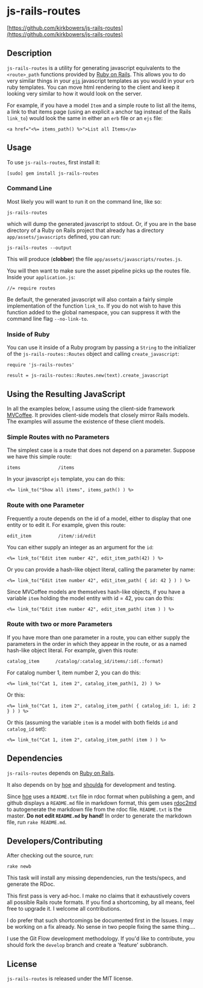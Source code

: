 # js-rails-routes

[https://github.com/kirkbowers/js-rails-routes](https://github.com/kirkbowers/js-rails-routes)

## Description

`js-rails-routes` is a utility for generating javascript equivalents to the `<route>_path`
functions provided by [Ruby on Rails](https://github.com/rails/rails).  This allows you
to do very similar things in your [`ejs`](https://rubygems.org/gems/ejs/) javascript templates as you would in your `erb`
ruby templates.  You can move html rendering to the client and keep it looking very 
similar to how it would look on the server.

For example, if you have a model `Item` and a simple route to list all the items, a link
to that items page (using an explicit `a` anchor tag instead of the Rails `link_to`)
would look the same in either an `erb` file or an `ejs` file:

    <a href="<%= items_path() %>">List all Items</a>


## Usage

To use `js-rails-routes`, first install it:

    [sudo] gem install js-rails-routes
    
### Command Line
    
Most likely you will want to run it on the command line, like so:

    js-rails-routes
  
which will dump the generated javascript to stdout.  Or, if you are in the base directory
of a Ruby on Rails project that already has a directory `app/assets/javascripts` 
defined, you can run:

    js-rails-routes --output
    
This will produce (**clobber**) the file `app/assets/javascripts/routes.js`.
    
You will then want to make sure the asset pipeline picks up the routes file.  Inside 
your `application.js`:

    //= require routes
    
Be default, the generated javascript will also contain a fairly simple implementation of the function `link_to`.  If you do not wish to have this function added to the global namespace, you can suppress it with the command line flag `--no-link-to`.
    
### Inside of Ruby
    
You can use it inside of a Ruby program by passing a `String` to the initializer of the 
`js-rails-routes::Routes` object and calling `create_javascript`:

    require 'js-rails-routes'

    result = js-rails-routes::Routes.new(text).create_javascript
    
## Using the Resulting JavaScript

In all the examples below, I assume using the client-side framework 
[MVCoffee](https://github.com/kirkbowers/mvcoffee).  It provides client-side
models that closely mirror Rails models.  The examples will assume the existence of
these client models.

### Simple Routes with no Parameters

The simplest case is a route that does not depend on a parameter.  Suppose we have this
simple route:

    items              /items
    
In your javascript `ejs` template, you can do this:

    <%= link_to("Show all items", items_path() ) %>
    
### Route with one Parameter

Frequently a route depends on the id of a model, either to display that one entity or to
edit it.  For example, given this route:

    edit_item          /item/:id/edit
    
You can either supply an integer as an argument for the `id`:

    <%= link_to("Edit item number 42", edit_item_path(42) ) %>
    
Or you can provide a hash-like object literal, calling the parameter by name:

    <%= link_to("Edit item number 42", edit_item_path( { id: 42 } ) ) %>
    
Since MVCoffee models are themselves hash-like objects, if you have a variable `item` 
holding the model entity with id = 42, you can do this:

    <%= link_to("Edit item number 42", edit_item_path( item ) ) %>
    
### Route with two or more Parameters

If you have more than one parameter in a route, you can either supply the parameters in the order in which they appear in the route, or as a named hash-like object literal.  For example, given this route:

    catalog_item      /catalog/:catalog_id/items/:id(.:format)
    
For catalog number 1, item number 2, you can do this:

    <%= link_to("Cat 1, item 2", catalog_item_path(1, 2) ) %>
    
Or this:

    <%= link_to("Cat 1, item 2", catalog_item_path( { catalog_id: 1, id: 2 } ) ) %>
    
Or this (assuming the variable `item` is a model with both fields `id` and `catalog_id`
set):

    <%= link_to("Cat 1, item 2", catalog_item_path( item ) ) %>

## Dependencies

`js-rails-routes` depends on [Ruby on Rails](https://github.com/rails/rails).

It also depends on by [hoe](https://github.com/seattlerb/hoe) and
[shoulda](https://github.com/thoughtbot/shoulda) for development and testing.

Since [hoe](https://github.com/seattlerb/hoe) uses a `README.txt` file in rdoc format when 
publishing a gem, and github displays a `README.md` file in markdown format, this gem uses
[rdoc2md](https://github.com/kirkbowers/rdoc2md) to autogenerate the markdown file from 
the rdoc file.  `README.txt` is the master. **Do not edit `README.md` by hand!**  In order 
to generate the markdown file, run `rake README.md`.

## Developers/Contributing

After checking out the source, run:

    rake newb

This task will install any missing dependencies, run the tests/specs,
and generate the RDoc.

This first pass is very ad-hoc.  I make no claims that it exhaustively covers all 
possible Rails route formats.  If you 
find a shortcoming, by all means, feel free to upgrade it.  I welcome all contributions.

I do prefer that such shortcomings be documented first in the Issues.  I may be working on a fix already.  No sense in two people fixing the same thing....

I use the Git Flow development methodology.  If you'd like to contribute, you should fork the `develop` branch and create a 'feature' subbranch.

## License

`js-rails-routes` is released under the MIT license.  
